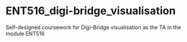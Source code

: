 # ENT516_digi-bridge_visualisation
Self-designed coursework for Digi-Bridge visualisation as the TA in the module ENT516
